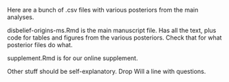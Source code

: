 Here are a bunch of .csv files with various posteriors from the main analyses.

disbelief-origins-ms.Rmd is the main manuscript file. Has all the text, plus code for tables and figures from the various posteriors. Check that for what posterior files do what.

supplement.Rmd is for our online supplement.

Other stuff should be self-explanatory. Drop Will a line with questions.
